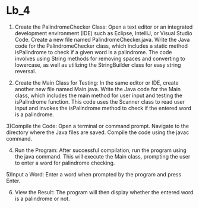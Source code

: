 # Lb_4
1) Create the PalindromeChecker Class:
Open a text editor or an integrated development environment (IDE) such as Eclipse, IntelliJ, or Visual Studio Code.
Create a new file named PalindromeChecker.java.
Write the Java code for the PalindromeChecker class, which includes a static method isPalindrome to check if a given word is a palindrome. The code involves using String methods for removing spaces and converting to lowercase, as well as utilizing the StringBuilder class for easy string reversal.

2) Create the Main Class for Testing:
In the same editor or IDE, create another new file named Main.java.
Write the Java code for the Main class, which includes the main method for user input and testing the isPalindrome function. This code uses the Scanner class to read user input and invokes the isPalindrome method to check if the entered word is a palindrome.

3)Compile the Code:
Open a terminal or command prompt.
Navigate to the directory where the Java files are saved.
Compile the code using the javac command. 

4) Run the Program:
After successful compilation, run the program using the java command. 
This will execute the Main class, prompting the user to enter a word for palindrome checking.

5)Input a Word:
Enter a word when prompted by the program and press Enter.

6) View the Result:
The program will then display whether the entered word is a palindrome or not.
